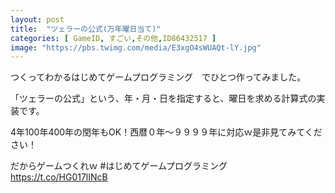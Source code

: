 ```yaml
---
layout: post
title:  "ツェラーの公式(万年曜日当て)"
categories: [ GameID, すごい,その他,ID86432517 ]
image: "https://pbs.twimg.com/media/E3xgO4sWUAQt-lY.jpg"
---
```

つくってわかるはじめてゲームプログラミング　でひとつ作ってみました。

「ツェラーの公式」という、年・月・日を指定すると、曜日を求める計算式の実装です。

4年100年400年の閏年もOK！西暦０年～９９９９年に対応ｗ是非見てみてください！

だからゲームつくれｗ
#はじめてゲームプログラミング https://t.co/HG017lINcB
